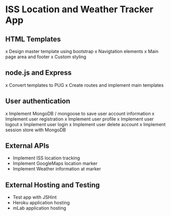 # ISS Location and Weather Tracker App

## HTML Templates
x Design master template using bootstrap
x Navigtation elements
x Main page area and footer
x Custom styling

## node.js and Express
x Convert templates to PUG
x Create routes and implement main templates

## User authentication
x Implement MongoDB / mongoose to save user account information
x Implement user registration
x Implement user profile
x Implement user logout
x Implement user login
x Implement user delete account
x Implement session store with MongoDB

## External APIs
- Implement ISS location tracking
- Implement GoogleMaps location marker
- Implement Weather information at marker

## External Hosting and Testing
- Test app with JSHint
- Heroku application hosting
- mLab application hosting
